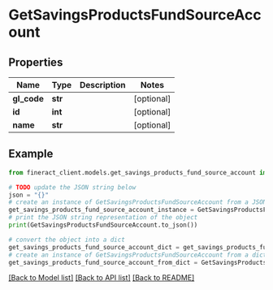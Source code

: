 # GetSavingsProductsFundSourceAccount


## Properties

Name | Type | Description | Notes
------------ | ------------- | ------------- | -------------
**gl_code** | **str** |  | [optional] 
**id** | **int** |  | [optional] 
**name** | **str** |  | [optional] 

## Example

```python
from fineract_client.models.get_savings_products_fund_source_account import GetSavingsProductsFundSourceAccount

# TODO update the JSON string below
json = "{}"
# create an instance of GetSavingsProductsFundSourceAccount from a JSON string
get_savings_products_fund_source_account_instance = GetSavingsProductsFundSourceAccount.from_json(json)
# print the JSON string representation of the object
print(GetSavingsProductsFundSourceAccount.to_json())

# convert the object into a dict
get_savings_products_fund_source_account_dict = get_savings_products_fund_source_account_instance.to_dict()
# create an instance of GetSavingsProductsFundSourceAccount from a dict
get_savings_products_fund_source_account_from_dict = GetSavingsProductsFundSourceAccount.from_dict(get_savings_products_fund_source_account_dict)
```
[[Back to Model list]](../README.md#documentation-for-models) [[Back to API list]](../README.md#documentation-for-api-endpoints) [[Back to README]](../README.md)


